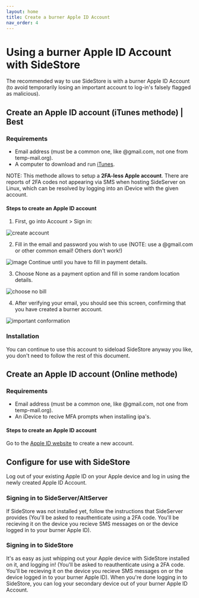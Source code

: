 ```yaml
---
layout: home
title: Create a burner Apple ID Account
nav_order: 4
---
```


# Using a burner Apple ID Account with SideStore
The recommended way to use SideStore is with a burner Apple ID Account (to avoid temporarily losing an important account to log-in's falsely flagged as malicious).

## Create an Apple ID account (iTunes methode) | Best

### Requirements

- Email address (must be a common one, like @gmail.com, not one from temp-mail.org).
- A computer to download and run [iTunes](https://www.apple.com/itunes/download/win64).

NOTE: This methode allows to setup a **2FA-less Apple account**. There are reports of 2FA codes not appearing via SMS when hosting SideServer on Linux, which can be resolved by logging into an iDevice with the given account.

#### Steps to create an Apple ID account
1. First, go into Account > Sign in:

![create account](https://user-images.githubusercontent.com/26381427/233845327-7d6e00f7-ddf7-449b-af93-c33cd32cd80d.png)

2. Fill in the email and password you wish to use (NOTE: use a @gmail.com or other common email! Others don't work!)

![image](https://user-images.githubusercontent.com/26381427/233845386-4daa2804-63dd-4b87-aa58-10abfb52cff9.png)
Continue until you have to fill in payment details.

3. Choose None as a payment option and fill in some random location details.

![choose no bill](https://user-images.githubusercontent.com/26381427/233845475-6e1d07df-db40-40a4-b4c9-6ad667da7e0c.png)

4. After verifying your email, you should see this screen, confirming that you have created a burner account.

![important conformation](https://user-images.githubusercontent.com/26381427/233845507-2174ec64-34f1-44bd-a6af-6e55f5ee6944.png)

### Installation
You can continue to use this account to sideload SideStore anyway you like, you don't need to follow the rest of this document.

## Create an Apple ID account (Online methode)

### Requirements

- Email address (must be a common one, like @gmail.com, not one from temp-mail.org).
- An iDevice to recive MFA prompts when installing ipa's.

#### Steps to create an Apple ID account

Go to the [Apple ID website](https://appleid.apple.com/account) to create a new account.

## Configure for use with SideStore

Log out of your existing Apple ID on your Apple device and log in using the newly created Apple ID Account.

### Signing in to SideServer/AltServer

If SideStore was not installed yet, follow the instructions that SideServer provides (You'll be asked to reauthenticate using a 2FA code. You'll be recieving it on the device you recieve SMS messages on or the device logged in to your burner Apple ID).

### Signing in to SideStore

It's as easy as just whipping out your Apple device with SideStore installed on it, and logging in! (You'll be asked to reauthenticate using a 2FA code. You'll be recieving it on the device you recieve SMS messages on or the device logged in to your burner Apple ID). When you're done logging in to SideStore, you can log your secondary device out of your burner Apple ID Account.
